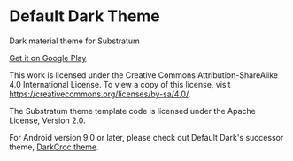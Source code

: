 # Default Dark Theme

Dark material theme for Substratum

[Get it on Google Play](https://play.google.com/store/apps/details?id=de.spiritcroc.defaultdarktheme_oms)

This work is licensed under the Creative Commons Attribution-ShareAlike 4.0 International License. To view a copy of this license, visit https://creativecommons.org/licenses/by-sa/4.0/.

The Substratum theme template code is licensed under the Apache License, Version 2.0.

For Android version 9.0 or later, please check out Default Dark's successor theme, [DarkCroc theme](https://github.com/SpiritCroc/DarkCroc-Android-theme).
